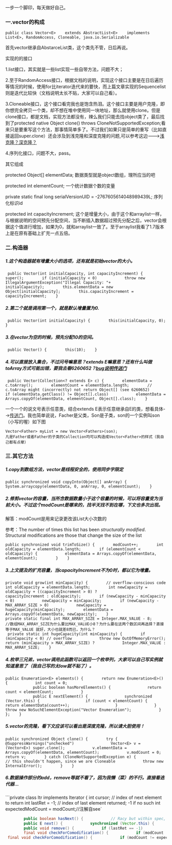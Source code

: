 一步一个脚印，每天做好自己。

### 一.vector的构成

```
public class Vector<E>    extends AbstractList<E>    implements List<E>, RandomAccess, Cloneable, java.io.Serializable
```

首先vector继承自AbstarceList类，这个类先不管，日后再说。

 

实现的的接口

1.list接口，其实就是一些list实现一些自带方法，问题不大；

2.至于RandomAccess接口，根据文档的说明，实现这个接口主要是在日后遍历等情况的时候，使用for比iterator迭代来的要快，而上篇文章实现的Sequencelist则是迭代比较快（文档说明太长不贴，大家可以自己看）。

3.Cloneable接口，这个接口看完我也是饱含热泪。这个接口主要是用户克隆，即你想完全拷贝一个类，却不想在堆中使用同一块地址，那么就使用clone。但是clone接口，都是文档，实现方法都没有，辣么我们只能去找object类了，最后找到了protected native Object clone() throws CloneNotSupportedException;看来只是要重写这个方法，那事情简单多了。不过我们如果只是简单的重写（比如直接返回super.clone）还会涉及到浅克隆和深度克隆的问题,可以参考这边--->[浅克隆？深克隆？](http://kentkwan.iteye.com/blog/739514)

4.序列化接口，问题不大，pass。

 

其它组成

protected Object[] elementData; 数据类型就是object数组，理所应当的吧

protected int elementCount;   一个统计数据个数的变量

private static final long serialVersionUID = -2767605614048989439L; 序列化标识id

protected int capacityIncrement; 这个是增量大小，由于这个和arraylist一样，与根据说明的空间预先分配空间，当不断插入数据超过预先分配之后，vector会根据这个值进行增加，如果为0，就和arraylist一致了。至于arraylist我看了1.7版本上是在原有基础上扩充一点五倍。

 

 

### 二.构造器

##### 1.这个构造器就有增量大小的选项，还有就是初始vector的大小。

```
 public Vector(int initialCapacity, int capacityIncrement) {        super();        if (initialCapacity < 0)            throw new IllegalArgumentException("Illegal Capacity: "+                                               initialCapacity);        this.elementData = new Object[initialCapacity];        this.capacityIncrement = capacityIncrement;    }
```

 

##### 2.第二个就是调用第一个，就是默认增量置为0.

```
 public Vector(int initialCapacity) {        this(initialCapacity, 0);    }
```

 

##### 3.在vector为空的时候，预先分配10的空间。

```
 public Vector() {        this(10);    }
```

 

##### 4.可以直接放入集合，不过问号嘛意思？extends E嘛意思？还有什么叫做toArray方式可能出错，要我去看6260652？[bug说明传送门](http://bugs.java.com/bugdatabase/view_bug.do?bug_id=6260652)

```
 public Vector(Collection<? extends E> c) {        elementData = c.toArray();        elementCount = elementData.length;        // c.toArray might (incorrectly) not return Object[] (see 6260652)        if (elementData.getClass() != Object[].class)            elementData = Arrays.copyOf(elementData, elementCount, Object[].class);    }
```

一个一个的说文号表示任意类，结合extends E表示任意继承自E的类，想看具体-->[传送门](http://blog.csdn.net/wuxinliulei/article/details/38474367)。我也简单说说，Facher是父类，Son是子类，son的一个实例叫son（小写的喔）如下图

```
Vector<Father> myList = new Vector<Fathers>(son);
凡是Father或者Father的子类的Collection均可以构造成Vector<Father>的样式（我自己都有点晕）
```

 

### 三.其它方法

##### 1.copy到数组方法，vector是线程安全的，使用同步字限定

```
public synchronized void copyInto(Object[] anArray) {        System.arraycopy(elementData, 0, anArray, 0, elementCount);    }
```

 

##### 2.修剪vector的容量，当所含数据数量小于这个容量的时候，可以将容量变为当前大小。不过这个modCount是哪来的，找半天找不到在哪，下文也多次出现。

解答：modCount是用来记录更改该List大小次数的  

参考：The number of times this list has been *structurally modified*. Structural modifications are those that change the size of the list

```
public synchronized void trimToSize() {        modCount++;        int oldCapacity = elementData.length;        if (elementCount < oldCapacity) {            elementData = Arrays.copyOf(elementData, elementCount);        }    }
```

 

##### 3.上文提及的扩充容量，当capacityIncrement不为0时，都以它为增量。

```
private void grow(int minCapacity) {        // overflow-conscious code        int oldCapacity = elementData.length;        int newCapacity = oldCapacity + ((capacityIncrement > 0) ?                                         capacityIncrement : oldCapacity);        if (newCapacity - minCapacity < 0)            newCapacity = minCapacity;        if (newCapacity - MAX_ARRAY_SIZE > 0)            newCapacity = hugeCapacity(minCapacity);        elementData = Arrays.copyOf(elementData, newCapacity);    }
private static final int MAX_ARRAY_SIZE = Integer.MAX_VALUE - 8;
//数组MAX_ARRAY_SIZE为什么要比MAX_VALUE小8？为什么要在这两个数区间再选择？直接等于MAX_VALUE 就好，大小也就差8而已，为什么？
 private static int hugeCapacity(int minCapacity) {        if (minCapacity < 0) // overflow            throw new OutOfMemoryError();        return (minCapacity > MAX_ARRAY_SIZE) ?            Integer.MAX_VALUE :            MAX_ARRAY_SIZE;    }
```

 

##### 4.枚举三兄弟，vector调用此函数可以返回一个枚举列，大家可以自己写实例就知道意思了（我自己写的太low就不贴了）。

```
public Enumeration<E> elements() {        return new Enumeration<E>() {            int count = 0;
            public boolean hasMoreElements() {                return count < elementCount;            }
            public E nextElement() {                synchronized (Vector.this) {                    if (count < elementCount) {                        return elementData(count++);                    }                }                throw new NoSuchElementException("Vector Enumeration");            }        };    }
```

##### 5.vector的克隆，看下文应该可以看出是深度克隆，所以请大胆使用！

 ```public synchronized Object clone() {        try {            @SuppressWarnings("unchecked")                Vector<E> v = (Vector<E>) super.clone();            v.elementData = Arrays.copyOf(elementData, elementCount);            v.modCount = 0;            return v;        } catch (CloneNotSupportedException e) {            // this shouldn't happen, since we are Cloneable            throw new InternalError();        }    }```

##### 6.数据操作部分的add，remove等就不看了，因为我懒（菜）的不行。直接看迭代器...

 ```private class Itr implements Iterator<E> {        int cursor;       // index of next element to return        int lastRet = -1; // index of last element returned; -1 if no such        int expectedModCount = modCount;//注解自see`

```java
        public boolean hasNext() {            // Racy but within spec, since modifications are checked            // within or after synchronization in next/previous            return cursor != elementCount;        }
        public E next() {            synchronized (Vector.this) {                checkForComodification();//这？好吧找到了在下面，补贴上来，是一个验证                int i = cursor;                if (i >= elementCount)                    throw new NoSuchElementException();                cursor = i + 1;                return elementData(lastRet = i);            }        }
        public void remove() {            if (lastRet == -1)                throw new IllegalStateException();            synchronized (Vector.this) {                checkForComodification();                Vector.this.remove(lastRet);                expectedModCount = modCount;            }            cursor = lastRet;            lastRet = -1;        }
        final void checkForComodification() {            if (modCount != expectedModCount)                throw new ConcurrentModificationException();        }    }
 final void checkForComodification() {            if (modCount != expectedModCount)                throw new ConcurrentModificationException();        }    }
```